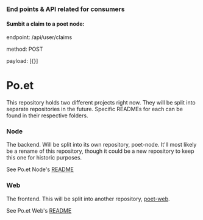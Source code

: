 ### End points & API related for consumers

#### Sumbit a claim to a poet node:

endpoint: /api/user/claims

method: POST

payload: 
[{}]




# Po.et

This repository holds two different projects right now. They will be split into separate repositories in the future. Specific READMEs for each can be found in their respective folders.

### Node 

The backend. Will be split into its own repository, poet-node. It'll most likely be a rename of this repository, though it could be a new repository to keep this one for historic purposes. 

See Po.et Node's [README](./node)

### Web 

The frontend. This will be split into another repository, [poet-web](https://github.com/poetapp/web). 

See Po.et Web's [README](./web)




